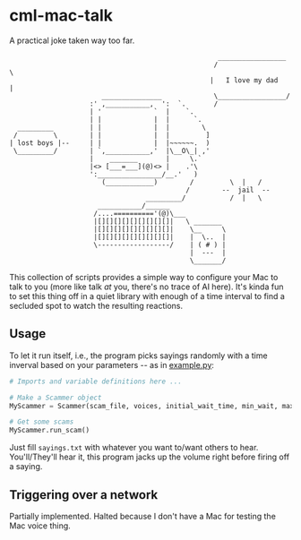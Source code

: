 cml-mac-talk
====
A practical joke taken way too far.



        												_________________
													   /                  \
												      |   I love my dad   |
						   _______________             \_________________/
						:' ,___________,  ':  `.       /
						| '             `  |    `.      
						| |             |  |      `.
  	  _________	   		| |             |  |        \
	 /		   \		| |             |  |         ]
    | lost boys |--		| |             |  |~~~~~~.  )
     \_________/		| `,___________,'  |\__O\_| ,'
						|    _______       |     \.`
						|<> [___=___](@)<> |    .'\
						':________________/__.'   )
						   (____________)        /         \  |   /
						                        /        --  jail  --
						              _________/           /  |   \
						  ___________/______
						 /....=========='(@)\___
						 |[][][][][][][][][]|   \ _______
						 |[][][][][][][][][]|    \__     \
						 |[][][][][][][][][]|    |  \..  |
						 \------------------/    | ( # ) |
						                         |  ---  |
						                         \_______/


This collection of scripts provides a simple way to configure your Mac to talk to you (more like talk *at* you, there's no trace of AI here). It's kinda fun to set this thing off in a quiet library with enough of a time interval to find a secluded spot to watch the resulting reactions.

Usage
-----

To let it run itself, i.e., the program picks sayings randomly with a time inverval based on your parameters -- as in [example.py](https://github.com/p-j-m/ssss/blob/master/example.py):

```python
# Imports and variable definitions here ...

# Make a Scammer object
MyScammer = Scammer(scam_file, voices, initial_wait_time, min_wait, max_wait, repeat_count)

# Get some scams
MyScammer.run_scam()
```

Just fill `sayings.txt` with whatever you want to/want others to hear. You'll/They'll hear it, this program jacks up the volume right before firing off a saying.


Triggering over a network
-------------------------

Partially implemented. Halted because I don't have a Mac for testing the Mac voice thing.
